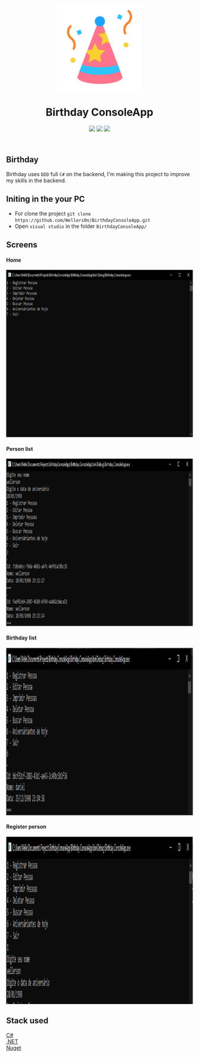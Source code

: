 <p align="center">
    <img src="./Images/birthday.svg" height="230"/>
</p>
<p>
   <h1 align="center">Birthday ConsoleApp</h1>
<p/>
<p align="center">
    <img src="https://img.shields.io/github/last-commit/wellers0n/Birthday.svg"/>
    <img src="https://img.shields.io/github/license/wellers0n/Birthday"/>
    <a href="https://twitter.com/wellers0n_" target="_blank">
        <img src="https://img.shields.io/twitter/url/https/wellers0n_.svg?style=social"/>
    </a>
</p>
    
<br/>

## Birthday
   Birthday uses `DDD` full `C#` on the backend, I'm making this project to improve
   my skills in the backend.
   
## Initing in the your PC

- For clone the project `git clone https://github.com/Wellers0n/BirthdayConsoleApp.git`
- Open `visual studio` in the folder `BirthdayConsoleApp/`

## Screens

#### Home
  <p align="center">
    <img src="./Images/Capturar.PNG" height="450"/>
  </p>
  
#### Person list
  <p align="center">
      <img src="./Images/lista de pessoas.PNG" height="450"/>
  </p>
  
#### Birthday list
  <p align="center">
      <img src="./Images/lista de birthday.PNG" height="450"/>
  </p>
  
  #### Register person
  <p align="center">
      <img src="./Images/cadastro.PNG" height="450"/>
  </p>
  
## Stack used

[C#](https://docs.microsoft.com/pt-br/dotnet/csharp/)<br/>
[.NET](https://docs.microsoft.com/pt-br/dotnet/)<br/>
[Nuget](https://docs.microsoft.com/en-us/nuget/)<br/>

